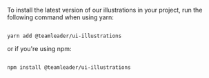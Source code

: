 To install the latest version of our illustrations in your project, run the following command when using yarn:

```

yarn add @teamleader/ui-illustrations
```

or if you're using npm:

```

npm install @teamleader/ui-illustrations
```
